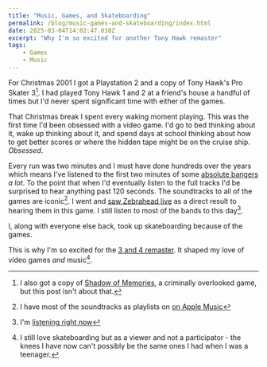 ```yaml
---
title: "Music, Games, and Skateboarding"
permalink: /blog/music-games-and-skateboarding/index.html
date: 2025-03-04T14:02:47.038Z
excerpt: "Why I'm so excited for another Tony Hawk remaster"
tags:
    - Games
    - Music
---
```


For Christmas 2001 I got a Playstation 2 and a copy of Tony Hawk's Pro Skater 3[^1]. I had played Tony Hawk 1 and 2 at a friend's house a handful of times but I'd never spent significant time with either of the games.

That Christmas break I spent every waking moment playing. This was the first time I'd been obsessed with a video game. I'd go to bed thinking about it, wake up thinking about it, and spend days at school thinking about how to get better scores or where the hidden tape might be on the cruise ship. _Obsessed_.

Every run was two minutes and I must have done hundreds over the years which means I've listened to the first two minutes of some [absolute bangers](https://vgost.fandom.com/wiki/Tony_Hawk%27s_Pro_Skater_3) _a lot_. To the point that when I'd eventually listen to the full tracks I'd be surprised to hear anything past 120 seconds. The soundtracks to all of the games are iconic[^3]. I went and [saw Zebrahead live](https://rknight.me/almanac/events/2008-10-16-zebreahead/) as a direct result to hearing them in this game. I still listen to most of the bands to this day[^2].

I, along with everyone else back, took up skateboarding because of the games.

This is why I'm so excited for the [3 and 4 remaster](https://www.tonyhawkthegame.com). It shaped my love of video games _and_ music[^4].

[^1]: I also got a copy of [Shadow of Memories](https://en.wikipedia.org/wiki/Shadow_of_Memories), a criminally overlooked game, but this post isn't about that.
[^2]: I'm [listening right now](https://music.apple.com/gb/playlist/tony-hawks-pro-skater-3/pl.u-kLlLC7BzaLW)
[^3]: I have most of the soundtracks as playlists on [on Apple Music](https://music.apple.com/profile/rknightuk)
[^4]: I still love skateboarding but as a viewer and not a participator - the knees I have now can't possibly be the same ones I had when I was a teenager.